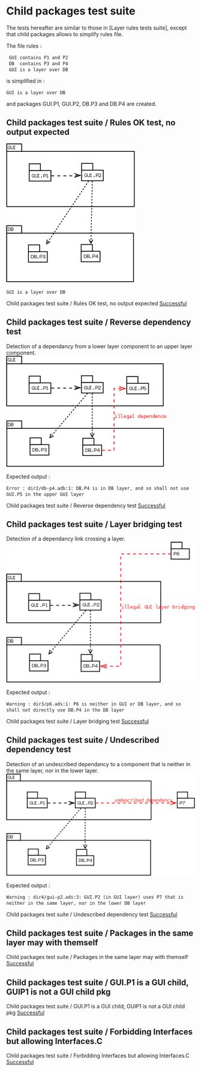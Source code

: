 
# Child packages test suite


 The tests hereafter are similar to those in [Layer rules tests suite], except that child packages allows to simplify rules file.

 The file rules :

```
 GUI contains P1 and P2
 DB  contains P3 and P4
 GUI is a layer over DB
```

 is simplified in :

```
GUI is a layer over DB
```

 and packages GUI.P1, GUI.P2, DB.P3 and DB.P4 are created.

##  Child packages test suite / Rules OK test, no output expected

  ![](cp1.png)

```
GUI is a layer over DB
```


 Child packages test suite / Rules OK test, no output expected [Successful](tests_status.md#successful)

##  Child packages test suite / Reverse dependency test

  Detection of a dependancy from a lower layer component to an upper layer component.
  ![](cp2.png)

  Expected output :

```
Error : dir2/db-p4.adb:1: DB.P4 is in DB layer, and so shall not use GUI.P5 in the upper GUI layer
```


 Child packages test suite / Reverse dependency test [Successful](tests_status.md#successful)

##  Child packages test suite / Layer bridging test

  Detection of a dependancy link crossing a layer.
  ![](cp3.png)

  Expected output :

```
Warning : dir3/p6.ads:1: P6 is neither in GUI or DB layer, and so shall not directly use DB.P4 in the DB layer
```


 Child packages test suite / Layer bridging test [Successful](tests_status.md#successful)

##  Child packages test suite / Undescribed dependency test

  Detection of an undescribed dependancy to a component that is neither in the same layer, nor in the lower layer.
  ![](cp4.png)

  Expected output :

```
Warning : dir4/gui-p2.ads:3: GUI.P2 (in GUI layer) uses P7 that is neither in the same layer, nor in the lower DB layer
```


 Child packages test suite / Undescribed dependency test [Successful](tests_status.md#successful)

##  Child packages test suite / Packages in the same layer may with themself


 Child packages test suite / Packages in the same layer may with themself [Successful](tests_status.md#successful)

##  Child packages test suite / GUI.P1 is a GUI child, GUIP1 is not a GUI child pkg


 Child packages test suite / GUI.P1 is a GUI child, GUIP1 is not a GUI child pkg [Successful](tests_status.md#successful)

##  Child packages test suite / Forbidding Interfaces but allowing Interfaces.C


 Child packages test suite / Forbidding Interfaces but allowing Interfaces.C [Successful](tests_status.md#successful)
